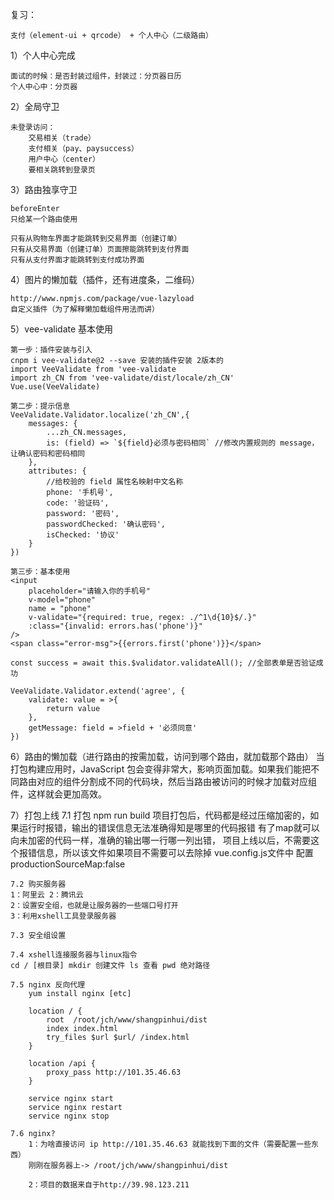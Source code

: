 复习：

    支付（element-ui + qrcode） + 个人中心（二级路由）

1）个人中心完成

    面试的时候：是否封装过组件，封装过：分页器日历
    个人中心中：分页器

2）全局守卫

    未登录访问：
        交易相关（trade）
        支付相关（pay、paysuccess）
        用户中心（center）
        要相关跳转到登录页

3）路由独享守卫

    beforeEnter
    只给某一个路由使用

    只有从购物车界面才能跳转到交易界面（创建订单）
    只有从交易界面（创建订单）页面擦能跳转到支付界面
    只有从支付界面才能跳转到支付成功界面

4）图片的懒加载（插件，还有进度条，二维码）

    http://www.npmjs.com/package/vue-lazyload
    自定义插件（为了解释懒加载组件用法而讲）

5）vee-validate 基本使用

    第一步：插件安装与引入
    cnpm i vee-validate@2 --save 安装的插件安装 2版本的
    import VeeValidate from 'vee-validate
    import zh_CN from 'vee-validate/dist/locale/zh_CN'
    Vue.use(VeeValidate)

    第二步：提示信息
    VeeValidate.Validator.localize('zh_CN',{
        messages: {
            ...zh_CN.messages,
            is: (field) => `${field}必须与密码相同` //修改内置规则的 message，让确认密码和密码相同
        },
        attributes: {
            //给校验的 field 属性名映射中文名称
            phone: '手机号',
            code: '验证码',
            password: '密码',
            passwordChecked: '确认密码',
            isChecked: '协议'
        }
    })

    第三步：基本使用
    <input 
        placeholder="请输入你的手机号"
        v-model="phone"
        name = "phone"
        v-validate="{required: true, regex: ./^1\d{10}$/.}"
        :class="{invalid: errors.has('phone')}"
    />
    <span class="error-msg">{{errors.first('phone')}}</span>

    const success = await this.$validator.validateAll(); //全部表单是否验证成功

    VeeValidate.Validator.extend('agree', {
        validate: value = >{
            return value
        },
        getMessage: field = >field + '必须同意'
    })

6）路由的懒加载（进行路由的按需加载，访问到哪个路由，就加载那个路由）
    当打包构建应用时，JavaScript 包会变得非常大，影响页面加载。如果我们能把不同路由对应的组件分割成不同的代码块，然后当路由被访问的时候才加载对应组件，这样就会更加高效。

7）打包上线
    7.1 打包 npm run build
    项目打包后，代码都是经过压缩加密的，如果运行时报错，输出的错误信息无法准确得知是哪里的代码报错
    有了map就可以向未加密的代码一样，准确的输出哪一行哪一列出错，
    项目上线以后，不需要这个报错信息，所以该文件如果项目不需要可以去除掉
    vue.config.js文件中 配置
    productionSourceMap:false

    7.2 购买服务器
    1：阿里云 2：腾讯云
    2：设置安全组，也就是让服务器的一些端口号打开
    3：利用xshell工具登录服务器

    7.3 安全组设置

    7.4 xshell连接服务器与linux指令
    cd / [根目录] mkdir 创建文件 ls 查看 pwd 绝对路径

    7.5 nginx 反向代理
        yum install nginx [etc]

        location / {
            root  /root/jch/www/shangpinhui/dist
            index index.html
            try_files $url $url/ /index.html
        }

        location /api {
            proxy_pass http://101.35.46.63 
        }

        service nginx start
        service nginx restart
        service nginx stop
    
    7.6 nginx?
        1：为啥直接访问 ip http://101.35.46.63 就能找到下面的文件（需要配置一些东西）
        刚刚在服务器上-> /root/jch/www/shangpinhui/dist

        2：项目的数据来自于http://39.98.123.211
    